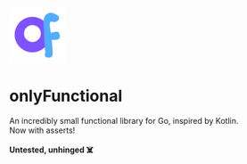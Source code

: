 <img src="logo.svg" alt="logo.svg" style="width:100px;height:100px;">

# onlyFunctional
An incredibly small functional library for Go, inspired by Kotlin. <br>
Now with asserts!<br>
<br>
<strong>Untested, unhinged ☠️</strong>
<br>
<br>
